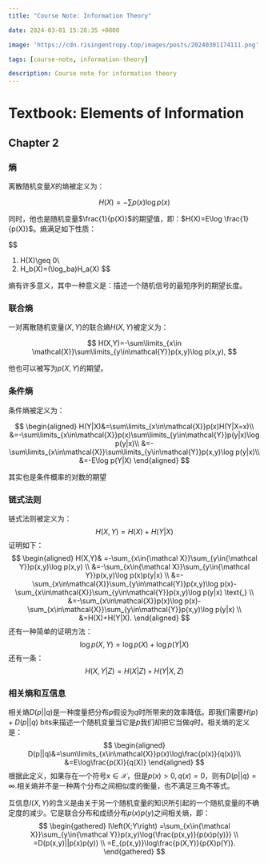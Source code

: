 ```yaml
---
title: "Course Note: Information Theory"

date: 2024-03-01 15:28:35 +0800

image: 'https://cdn.risingentropy.top/images/posts/20240301174111.png'

tags: [course-note, information-theory]

description: Course note for information theory
---
```

# Textbook: Elements of Information

## Chapter 2

### 熵

离散随机变量$X$的熵被定义为：

$$
H(X)=-\sum p(x)\log p(x)
$$

同时，他也是随机变量$\frac{1}{p(X)}$的期望值，即：$H(X)=E\log \frac{1}{p(X)}$。熵满足如下性质：

$$
1. H(X)\geq 0\\
2. H_b(X)=(\log_ba)H_a(X)
$$

熵有许多意义，其中一种意义是：描述一个随机信号的最短序列的期望长度。

### 联合熵

一对离散随机变量$(X,Y)$的联合熵$H(X,Y)$被定义为：

$$
H(X,Y)=-\sum\limits_{x\in \mathcal{X}}\sum\limits_{y\in\mathcal{Y}}p(x,y)\log p(x,y),
$$

他也可以被写为$p(X,Y)$的期望。


### 条件熵

条件熵被定义为：

$$
\begin{aligned}
H(Y|X)&=\sum\limits_{x\in\mathcal{X}}p(x)H(Y|X=x)\\
&=-\sum\limits_{x\in\mathcal{X}}p(x)\sum\limits_{y\in\mathcal{Y}}p(y|x)\log p(y|x)\\
&=-\sum\limits_{x\in\mathcal{X}}\sum\limits_{y\in\mathcal{Y}}p(x,y)\log p(y|x)\\
&=-E\log p(Y|X)
\end{aligned}
$$

其实也是条件概率的对数的期望


### 链式法则
链式法则被定义为：
$$
H(X,Y)=H(X)+H(Y|X)
$$
证明如下：
$$
\begin{aligned}
H(X,Y)& =-\sum_{x\in{\mathcal X}}\sum_{y\in{\mathcal Y}}p(x,y)\log p(x,y)  \\
&=-\sum_{x\in{\mathcal X}}\sum_{y\in{\mathcal Y}}p(x,y)\log p(x)p(y|x)  \\
&=-\sum_{x\in\mathcal{X}}\sum_{y\in\mathcal{Y}}p(x,y)\log p(x)-\sum_{x\in\mathcal{X}}\sum_{y\in\mathcal{Y}}p(x,y)\log p(y|x) \text{,}  \\
&=-\sum_{x\in\mathcal{X}}p(x)\log p(x)-\sum_{x\in\mathcal{X}}\sum_{y\in\mathcal{Y}}p(x,y)\log p(y|x) \\
&=H(X)+H(Y|X). 
\end{aligned}
$$
还有一种简单的证明方法：
$$
\log p(X,Y) = \log p(X) + \log p(Y|X)
$$
还有一条：
$$
H(X,Y|Z) = H(X|Z) + H(Y|X,Z)
$$
### 相关熵和互信息
相关熵$D(p||q)$是一种度量把分布$p$假设为$q$时所带来的效率降低。即我们需要$H(p)+D(p||q)$ bits来描述一个随机变量当它是$p$我们却把它当做$q$时。相关熵的定义是：
$$
\begin{aligned}
    D(p||q)&=\sum\limits_{x\in\mathcal{X}}p(x)\log\frac{p(x)}{q(x)}\\
    &=E\log\frac{p(X)}{q(X)}
\end{aligned}
$$
根据此定义，如果存在一个符号$x\in\mathcal{X}$，但是$p(x)>0, q(x)=0$，则有$D(p||q)=\infty$.相关熵并不是一种两个分布之间相似度的衡量，也不满足三角不等式。

互信息$I(X,Y)$的含义是由关于另一个随机变量的知识所引起的一个随机变量的不确定度的减少。它是联合分布和成绩分布$p(x)p(y)$之间相关熵，即：
$$
\begin{gathered}
I\left(X;Y\right) =\sum_{x\in{\mathcal X}}\sum_{y\in{\mathcal Y}}p(x,y)\log{\frac{p(x,y)}{p(x)p(y)}} \\
=D(p(x,y)||p(x)p(y)) \\
=E_{p(x,y)}\log\frac{p(X,Y)}{p(X)p(Y)}. 
\end{gathered}
$$
